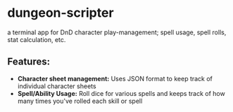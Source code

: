 # dungeon-scripter
a terminal app for DnD character play-management; spell usage, spell rolls, stat calculation, etc.

## Features:
- __Character sheet management:__ Uses JSON format to keep track of individual character sheets
- __Spell/Ability Usage:__ Roll dice for various spells and keeps track of how many times you've rolled each skill or spell